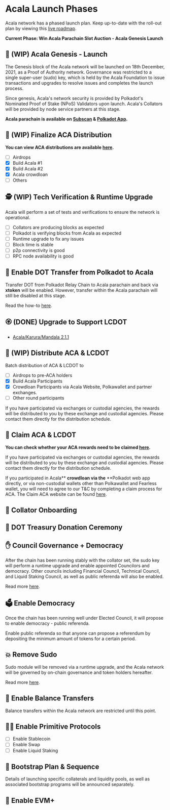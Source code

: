 # Acala Launch Phases

Acala network has a phased launch plan. Keep up-to-date with the roll-out plan by viewing this [live roadmap](https://aca.la/acala-roadmap).

**Current Phase: Win Acala Parachain Slot Auction - Acala Genesis Launch**

## 🚀 (WIP) Acala Genesis - Launch

The Genesis block of the Acala network will be launched on 18th December, 2021, as a Proof of Authority network. Governance was restricted to a single super-user (sudo) key, which is held by the Acala Foundation to issue transactions and upgrades to resolve issues and completes the launch process.&#x20;

Since genesis, Acala's network security is provided by Polkadot's Nominated Proof of Stake (NPoS) Validators upon launch. Acala's Collators will be provided by node service partners at this stage.

**Acala parachain is available on **[**Subscan**](https://acala.subscan.io)** & **[**Polkadot App**](https://polkadot.js.org/apps/?rpc=wss%3A%2F%2Facala-rpc-0.aca-api.network#/explorer)**.**

## 🏒 (WIP) **Finalize ACA Distribution**

**You can view ACA distributions are available **[**here**](https://distribution.acala.network)**.**

* [ ] Airdrops
* [x] Build Acala #1
* [x] Build Acala #2
* [x] Acala crowdloan
* [ ] Others

## 🕵️ (WIP) Tech Verification & Runtime Upgrade&#x20;

Acala will perform a set of tests and verifications to ensure the network is operational.

* [ ] Collators are producing blocks as expected
* [ ] Polkadot is verifying blocks from Acala as expected
* [ ] Runtime upgrade to fix any issues
* [ ] Block time is stable
* [ ] p2p connectivity is good
* [ ] RPC node availability is good

## 🤹 Enable DOT Transfer from Polkadot to Acala

Transfer DOT from Polkadot Relay Chain to Acala parachain and back via **xtoken** will be enabled. However, transfer within the Acala parachain will still be disabled at this stage.

Read the how-to [here](defi-hub/inter-polkadot-transfer.md).

## 🏵 (DONE) Upgrade to Support LCDOT

* [Acala/Karura/Mandala 2.1.1](https://github.com/AcalaNetwork/Acala/releases/tag/2.1.1)

## 🎯 (WIP) Distribute ACA & LCDOT

Batch distribution of ACA & LCDOT to&#x20;

* [ ] Airdrops to pre-ACA holders
* [x] Build Acala Participants
* [x] Crowdloan Participants via Acala Website, Polkawallet and partner exchanges.
* [ ] Other round participants&#x20;

If you have participated via exchanges or custodial agencies, the rewards will be distributed to you by these exchange and custodial agencies. Please contact them directly for the distribution schedule.&#x20;

## 🎁 Claim ACA & LCDOT

**You can check whether your ACA rewards need to be claimed **[**here**](crowdloan/claim-aca.md)**.**

If you have participated via exchanges or custodial agencies, the rewards will be distributed to you by these exchange and custodial agencies. Please contact them directly for the distribution schedule.&#x20;

If you participated in Acala** **crowdloan via the** **Polkadot web app directly, or via non-custodial wallets other than Polkawallet and Fearless wallet, you will need to agree to our T\&C by completing a claim process for ACA. The Claim ACA website can be found [here](https://distribution.acala.network/claim).

## 🎒 Collator Onboarding

## 🎁 DOT Treasury Donation Ceremony

## ✋ Council Governance + Democracy

After the chain has been running stably with the collator set, the sudo key will perform a runtime upgrade and enable appointed Councilors and democracy. Other councils including Financial Council, Technical Council, and Liquid Staking Council, as well as public referenda will also be enabled. &#x20;

Read more [here](get-started/governance/participate-in-democracy.md).

## 🗳️ Enable Democracy

Once the chain has been running well under Elected Council, it will propose to enable democracy - public referenda.

Enable public referenda so that anyone can propose a referendum by depositing the minimum amount of tokens for a certain period.&#x20;

## 💥 Remove Sudo

Sudo module will be removed via a runtime upgrade, and the Acala network will be governed by on-chain governance and token holders hereafter.&#x20;

Read more [here](https://acala.discourse.group/t/1-acala-runtime-upgrade-disable-sudo-enable-token-transfers/163).

## 🚃 Enable Balance Transfers

Balance transfers within the Acala network are restricted until this point.&#x20;

## 👩‍🌾 Enable Primitive Protocols

* [ ]  Enable Stablecoin
* [ ]  Enable Swap
* [ ]  Enable Liquid Staking

## 🚜 Bootstrap Plan & Sequence

Details of launching specific collaterals and liquidity pools, as well as associated bootstrap programs will be announced separately.&#x20;

## 🤖 Enable EVM+
